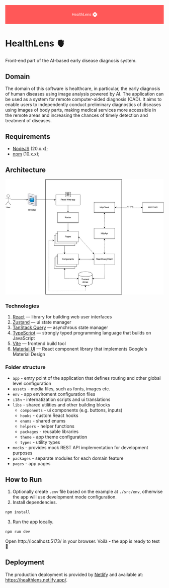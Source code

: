 ![preview](./public/banner.png)

# HealthLens 🫀

Front-end part of the AI-based early disease diagnosis system.

## Domain

The domain of this software is healthcare, in particular, the early diagnosis of human diseases using image analysis powered by AI. The application can be used as a system for remote computer-aided diagnosis (CAD). It aims to enable users to independently conduct preliminary diagnostics of diseases using images of body parts, making medical services more accessible in the remote areas and increasing the chances of timely detection and treatment of diseases.

## Requirements

- [NodeJS](https://nodejs.org/en) (20.x.x);
- [npm](https://www.npmjs.com/) (10.x.x);

## Architecture

![preview](./public/architecture.jpg)

### Technologies

1. [React](https://react.dev/) — library for building web user interfaces
2. [Zustand](https://github.com/pmndrs/zustand) — ui state manager
3. [TanStack Query](https://tanstack.com/query/latest) — asynchrous state manager
4. [TypeScript](https://www.typescriptlang.org/) — strongly typed programming language that builds on JavaScript
5. [Vite](https://vite.dev/) — frontend build tool
6. [Material UI](https://mui.com/material-ui/) — React component library that implements Google's Material Design

### Folder structure

- `app` - entry point of the application that defines routing and other global level configuration
- `assets` - media files, such as fonts, images etc.
- `env` - app enviroment configuration files
- `i18n` - internatization scripts and ui translations
- `libs` - shared utilities and other building blocks
  - `components` - ui components (e.g. buttons, inputs)
  - `hooks` - custom React hooks
  - `enums` - shared enums
  - `helpers` - helper functions
  - `packages` - reusable libraries
  - `theme` - app theme configuration
  - `types` - utility types
- `mocks` - provides mock REST API implementation for development purposes
- `packages` - separate modules for each domain feature
- `pages` - app pages

## How to Run

1. Optionally create `.env` file based on the example at `./src/env`, otherwise the app will use development mode configuration.
2. Install dependencies.

```sh
npm install
```

3. Run the app locally.

```sh
npm run dev
```

Open http://localhost:5173/ in your browser. Voilà - the app is ready to test 🎩

## Deployment

The production deployment is provided by [Netlify](https://www.netlify.com/) and available at: https://healthlens.netlify.app/.
